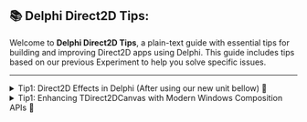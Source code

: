 
## 📚 Delphi Direct2D Tips:

Welcome to **Delphi Direct2D Tips**, a plain-text guide with essential tips for building and improving Direct2D apps using Delphi. This guide includes tips based on our previous Experiment to help you solve specific issues.

---

<details>
<summary>Tip1: Direct2D Effects in Delphi (After using our new unit bellow) 🌟</summary>


 **Problem:**  
the Delphi built-in units D2D are missing lot of interfaces including "ID2D1Effect".

 **Overview:**  

This guide explains how to apply Direct2D effects in Delphi using a clean and reusable iD2DEffect interface. The provided API.D2D.Effects unit encapsulates Direct2D effects, allowing you to:

  Apply Gaussian blur, shadow, and other effects.
  Set input images for the effect.
  Chain method calls for cleaner code.
  Use multiple property types (Single, Integer, Boolean).
  Safely render effects without memory leaks.  
  
[MS Doc](https://learn.microsoft.com/en-us/windows/win32/direct2d/effects-overview)  

 **Solution:**  
 you can use our under-dev unit in your own-risk!
 ----  
Creating and Applying Direct2D Effects

Step 1: Initialize the Effect
```pascal
uses
  ...
  API.D2D.Effects;

type
  TMainView = class(TForm)
  strict private
    fD2DCanvas: TDirect2DCanvas;
    fD2DEffect: iD2DEffect;
    function GetD2DEffect: iD2DEffect;
...
  public
    constructor Create(AOwner: TComponent); override;
    destructor Destroy; override;

    property D2DEffect: iD2DEffect read GetD2DEffect;
  end;

{ TMainView }

function TMainView.GetD2DEffect: iD2DEffect;
begin
  if not Assigned(fD2DEffect) then
    fD2DEffect := GetTDirect2DEffect(fD2DCanvas.RenderTarget, CLSID_D2D1GaussianBlur);

  Result := fD2DEffect;
end;
```
  
Step 2: Set Input and Configure Effect 
```pascal
      D2DEffect.SetInputBitmap(0, LD2DBitmap)

      .(0, D2D1_GAUSSIANBLUR_PROP_STANDARD_DEVIATION, 3.5)

      .(0, D2D1_GAUSSIANBLUR_PROP_OPTIMIZATION,
           D2D1_DIRECTIONALBLUR_OPTIMIZATION_SPEED)

      .(0, D2D1_GAUSSIANBLUR_PROP_BORDER_MODE,
           D2D1_BORDER_MODE_HARD);

          // Begin Direct2D drawing
      fD2DCanvas.BeginDraw;
      try
        // Draw blured image
        D2DEffect.DrawEffectImage;

        // Optionally, draw additional UI elements on top
        // fD2DCanvas.DrawRectangle(...);
      finally
        fD2DCanvas.EndDraw;
      end;
...etc
```
Step 3: Render the Effect  
```pascal
D2DEffect.DrawEffectImage;
```
Features & Benefits

✅ Encapsulated Direct2D Effect Handling

Instead of manually managing effect creation, this unit provides a structured interface-based approach.

✅ Method Chaining

Write cleaner and more readable effect configurations using method chaining.

✅ Multiple Data Type Support

The ApplyEffect method supports different types:
```pascal
D2DEffect.ApplyEffect(aIndex, aPropType, 5.0);  // Single (Float)
D2DEffect.ApplyEffect(aIndex, aPropType, 1);    // Integer
D2DEffect.ApplyEffect(aIndex, aPropType, True); // Boolean
```
✅ Automatic Memory Management

Using interfaces (iD2DEffect), the effect is automatically freed when no longer needed, preventing memory leaks.  
## Full Example:
```pascal
var
  LD2DEffect: iD2DEffect;
begin
  LD2DEffect := GetTDirect2DEffect(SomeRenderTarget, CLSID_D2D1GaussianBlur);
  
  LD2DEffect.SetInputBitmap(0, SomeD2DBitmap)
      .(0, D2D1_GAUSSIANBLUR_PROP_STANDARD_DEVIATION, 3.5)
      .(0, D2D1_GAUSSIANBLUR_PROP_OPTIMIZATION,
           D2D1_DIRECTIONALBLUR_OPTIMIZATION_SPEED)
      .(0, D2D1_GAUSSIANBLUR_PROP_BORDER_MODE,
           D2D1_BORDER_MODE_HARD);
end;
```
How It Works Internally

GetTDirect2DEffect: Creates a new effect instance.

SetInputBitmap: Assigns an input bitmap to the effect.

ApplyEffect: Sets effect properties dynamically.

DrawEffectImage: Draws the effect output onto the render target.  

## Closing Note:  

We hope this tip helps you improve your Delphi Direct2D app development experience. Stay tuned for more tips and Updates!

Happy coding! 🚀



</details>  
  
<details>  
<summary>Tip1: Enhancing TDirect2DCanvas with Modern Windows Composition APIs 🌟</summary>

## Executive Summary

This document proposes enhancing the `TDirect2DCanvas` class to leverage modern Windows composition APIs, including DirectComposition (Windows 8+), Windows.UI.Composition (Windows 10), and Microsoft.UI.Composition (Windows 10 1809+). This enhancement would significantly improve performance, enable modern UI capabilities, and provide a competitive advantage for Delphi applications on Windows platforms.

## Current Limitations

The current `TDirect2DCanvas` implementation has several limitations:

1. **Limited Hardware Acceleration**: While it uses Direct2D for rendering, it doesn't leverage hardware-accelerated composition, which is essential for smooth animations and modern UI effects.

2. **Transparency Issues**: The current implementation has limited support for true transparency and layering, which are crucial for modern UI design.

3. **Performance Gaps**: Without hardware-accelerated composition, applications may experience performance issues, especially with complex visual effects or animations.

4. **Missing Modern Features**: The current implementation doesn't support modern Windows UI features like blur effects, shadows, and advanced animations.

5. **FMX Integration**: FireMonkey (FMX) currently does not replicate these DirectComposition capabilities, creating a gap between VCL and FMX applications on Windows.

## Technical Implementation

The proposed enhancement would introduce a new class `TDirect2DCompositionCanvas` that extends `TDirect2DCanvas`:

```pascal
type
  TCompositionType = (ctNone, ctDirectComposition, ctWindowsUI, ctMicrosoftUI);
  
  TDirect2DCompositionCanvas = class(TDirect2DCanvas)
  private
    fCompositionType: TCompositionType;
    fDCompDevice: IDCompositionDevice3;
    fDCompTarget: IDCompositionTarget;
    fDCompVisual: IDCompositionVisual2;
    fDCompSurface: IDCompositionSurface;
    fLastWidth: Integer;
    fLastHeight: Integer;
  private
    function DetectCompositionType: TCompositionType;
    function InitDirectComposition: Boolean;
    procedure EnsureSurface;
    procedure UpdateVisualSize;
  protected
    procedure CreateHandle; override;
    procedure DestroyHandle; override;
    procedure Resize; override;
  public
    constructor Create; override;
    destructor Destroy; override;
    
    // Override drawing methods
    procedure BeginDraw; override;
    procedure EndDraw; override;
  end;
```

The `DetectCompositionType` function would determine the appropriate composition API based on the Windows version:

```pascal
function TDirect2DCompositionCanvas.DetectCompositionType: TCompositionType;
var
  LVersionInfo: TOSVersionInfoEx;
  LBuildNumber: Integer;
begin
  Result := ctNone;
  
  // Get OS version information
  ZeroMemory(@LVersionInfo, SizeOf(LVersionInfo));
  LVersionInfo.dwOSVersionInfoSize := SizeOf(LVersionInfo);
  
  if not GetVersionEx(LVersionInfo) then
    Exit;
    
  LBuildNumber := LVersionInfo.dwBuildNumber;
  
  // Windows 8 or later supports DirectComposition
  if (LVersionInfo.dwMajorVersion > 6) or 
     ((LVersionInfo.dwMajorVersion = 6) and (LVersionInfo.dwMinorVersion >= 2)) then
  begin
    Result := ctDirectComposition;
    
    // Windows 10 supports Windows.UI.Composition
    if (LVersionInfo.dwMajorVersion > 10) or 
       ((LVersionInfo.dwMajorVersion = 10) and (LVersionInfo.dwBuildNumber >= 10240)) then
    begin
      Result := ctWindowsUI;
      
      // Windows 10 1809+ supports Microsoft.UI.Composition
      if LBuildNumber >= 17763 then
        Result := ctMicrosoftUI;
    end;
  end;
end;
```

## Benefits

1. **Improved Performance**: Hardware-accelerated composition significantly reduces CPU usage and improves rendering performance, especially for animations and visual effects.

2. **Modern UI Capabilities**: The enhancement enables modern UI design patterns, including true transparency, blur effects, shadows, and advanced animations.

3. **Better Developer Experience**: Developers can create more visually appealing applications with less code, as the composition APIs handle many complex visual effects automatically.

4. **Competitive Advantage**: Delphi applications can match the visual quality of applications built with other modern frameworks, providing a competitive advantage in the market.

5. **FMX Integration Opportunity**: This enhancement could be extended to FMX, creating a consistent experience across both VCL and FMX applications on Windows.

## Implementation Considerations

1. **Version Detection**: The implementation must reliably detect the Windows version and available composition APIs to ensure compatibility across different Windows versions.

2. **Resource Management**: Proper resource management is crucial to prevent memory leaks and ensure efficient use of system resources.

3. **Surface Management**: The implementation must efficiently manage composition surfaces, minimizing surface recreation and optimizing rendering performance.

4. **Performance Optimization**: The implementation should batch composition operations and minimize unnecessary redraws to maximize performance.

5. **Backward Compatibility**: The enhancement should gracefully fall back to standard rendering when composition APIs are not available, ensuring compatibility with older Windows versions.

6. **Cross-Platform Considerations**: While this enhancement is Windows-specific, the API design should maintain compatibility with the cross-platform nature of Delphi applications.

## Timeline of Windows Composition APIs

1. **DirectComposition**: Introduced in Windows 8 (2012)
   - Provides hardware-accelerated composition
   - Enables smooth animations and transitions
   - Supports basic visual effects

2. **Windows.UI.Composition**: Introduced in Windows 10 (2015)
   - Builds on DirectComposition
   - Adds support for more advanced visual effects
   - Improves performance and capabilities

3. **Microsoft.UI.Composition**: Introduced in Windows 10 1809 (2018)
   - Latest iteration of composition APIs
   - Provides the most advanced visual effects
   - Offers the best performance and capabilities

## FMX Integration Opportunity

FireMonkey (FMX) currently does not replicate the DirectComposition integration capabilities. By extending FMX to incorporate these composition APIs, Embarcadero could significantly enhance the capabilities of FMX applications on Windows platforms while maintaining cross-platform compatibility.

A potential FMX enhancement could follow a similar pattern to the VCL implementation, with platform-specific code that leverages the appropriate composition APIs based on the Windows version. This would allow developers to create more modern, visually appealing applications with minimal additional code, positioning FMX as a more competitive platform for developing modern Windows applications.

## Future Extensions

1. **WinUI 2 Support**: The enhancement could be extended to support WinUI 2, enabling even more advanced UI capabilities.

2. **WinUI 3 Support**: Future versions could add support for WinUI 3, providing access to the latest Windows UI features.

3. **XAML Islands**: The enhancement could be extended to support XAML Islands, allowing Delphi applications to embed modern Windows UI controls.

## Conclusion

Enhancing `TDirect2DCanvas` with support for modern composition APIs presents a golden opportunity to significantly improve the capabilities of Delphi applications on Windows platforms. This enhancement would provide better performance, enable modern UI capabilities, and offer a competitive advantage in the market.

By implementing this enhancement, Embarcadero can position Delphi as a modern, capable platform for developing Windows applications, attracting new developers and retaining existing ones. The enhancement would also create a foundation for future improvements, such as support for WinUI 2, WinUI 3, and XAML Islands.

Furthermore, extending this enhancement to FMX would create a consistent experience across both VCL and FMX applications on Windows, providing a unified development experience for Delphi developers.

The implementation would be transparent to developers, requiring no changes to existing code, and would gracefully fall back to standard rendering when composition APIs are not available, ensuring compatibility with older Windows versions. 
------------------------
In the end, I am not an expert in Windows programming, and some of my information may be incomplete or inaccurate. However, there is no shame in expressing my opinion, even if only on a superficial level.
</details>  
